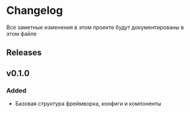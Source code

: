 # Changelog

Все заметные изменения в этом проекте будут документированы в этом файле

## Releases

## v0.1.0

### Added

*  Базовая структура фреймворка, конфиги и компоненты
